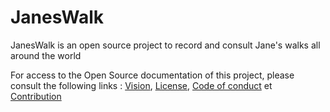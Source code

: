 # JanesWalk

JanesWalk is an open source project to record and consult Jane's walks all around the world

For access to the Open Source documentation of this project, please consult the following links : [Vision](VISION.md), [License](LICENSE.md), [Code of conduct](CODE_OF_CONDUCT.md) et [Contribution](CONTRIBUTING.md)


